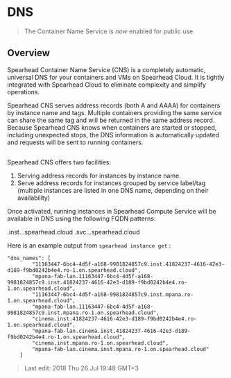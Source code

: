 # DNS

> The Container Name Service is *now* enabled for public use. 

## Overview
Spearhead Container Name Service (CNS) is a completely automatic, universal DNS for your containers and VMs on Spearhead Cloud. It is tightly integrated with Spearhead Cloud to eliminate complexity and simplify operations.

Spearhead CNS serves address records (both A and AAAA) for containers by instance name and tags. Multiple containers providing the same service can share the same tag and will be returned in the same address record. Because Spearhead CNS knows when containers are started or stopped, including unexpected stops, the DNS information is automatically updated and requests will be sent to running containers.

##

Spearhead CNS offers two facilities:

1. Serving address records for instances by instance name.
2. Serve address records for instances grouped by service label/tag (multiple instances are listed in one DNS name, depending on their availability)

Once activated, running instances in Spearhead Compute Service will be available in DNS using the following FQDN patterns:

<instance name OR alias>.inst.<account uuid OR login_name>.<data center name>.spearhead.cloud
<service name>.svc.<account uuid OR login_name>.<data center name>.spearhead.cloud

Here is an example output from `spearhead instance get` <name>:
```
"dns_names": [
        "11163447-6bc4-4d5f-a168-9981824857c9.inst.41824237-4616-42e3-d189-f9bd0242b4e4.ro-1.on.spearhead.cloud",
        "mpana-fab-lan.11163447-6bc4-4d5f-a168-9981824857c9.inst.41824237-4616-42e3-d189-f9bd0242b4e4.ro-1.on.spearhead.cloud",
        "11163447-6bc4-4d5f-a168-9981824857c9.inst.mpana.ro-1.on.spearhead.cloud",
        "mpana-fab-lan.11163447-6bc4-4d5f-a168-9981824857c9.inst.mpana.ro-1.on.spearhead.cloud",
        "cinema.inst.41824237-4616-42e3-d189-f9bd0242b4e4.ro-1.on.spearhead.cloud",
        "mpana-fab-lan.cinema.inst.41824237-4616-42e3-d189-f9bd0242b4e4.ro-1.on.spearhead.cloud",
        "cinema.inst.mpana.ro-1.on.spearhead.cloud",
        "mpana-fab-lan.cinema.inst.mpana.ro-1.on.spearhead.cloud"
    ]
```

> Last edit: 2018 Thu 26 Jul 19:48 GMT+3 